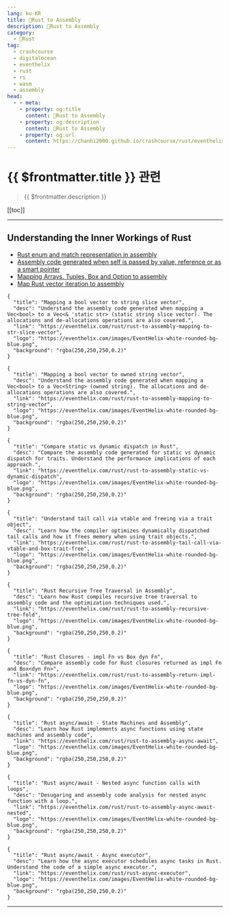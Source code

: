 ```yaml
---
lang: ko-KR
title: 🦀Rust to Assembly
description: 🦀Rust to Assembly
category: 
  - 🦀Rust
tag: 
  - crashcourse
  - digitalocean
  - eventhelix
  - rust
  - rs
  - wasm
  - assembly
head:
  - - meta:
    - property: og:title
      content: 🦀Rust to Assembly
    - property: og:description
      content: 🦀Rust to Assembly
    - property: og:url
      content: https://chanhi2000.github.io/crashcourse/rust/eventhelix-rust-toassembly.html
---
```


# {{ $frontmatter.title }} 관련

> {{ $frontmatter.description }}

[[toc]]

---

## Understanding the Inner Workings of Rust

- [Rust enum and match representation in assembly](rust-enum-and-match-representation-in-assembly.md)
- [Assembly code generated when self is passed by value, reference or as a smart pointer](assembly-code-generated-when-self-is-passed-by-value-reference-or-as-a-smart-pointer.md)
- [Mapping Arrays, Tuples, Box and Option to assembly](mapping-arrays-tuples-box-and-option-to-assembly.md)
- [Map Rust vector iteration to assembly](rust-to-assembly-vector-iteration.md)

```component VPCard
{
  "title": "Mapping a bool vector to string slice vector",
  "desc": "Understand the assembly code generated when mapping a Vec<bool> to a Vec<& 'static str> (static string slice vector). The allocations and de-allocations operations are also covered.",
  "link": "https://eventhelix.com/rust/rust-to-assembly-mapping-to-str-slice-vector",
  "logo": "https://eventhelix.com/images/EventHelix-white-rounded-bg-blue.png",
  "background": "rgba(250,250,250,0.2)"
}
```

```component VPCard
{
  "title": "Mapping a bool vector to owned string vector",
  "desc": "Understand the assembly code generated when mapping a Vec<bool> to a Vec<String> (owned string). The allocations and de-allocations operations are also covered.",
  "link": "https://eventhelix.com/rust/rust-to-assembly-mapping-to-string-vector",
  "logo": "https://eventhelix.com/images/EventHelix-white-rounded-bg-blue.png",
  "background": "rgba(250,250,250,0.2)"
}
```

```component VPCard
{
  "title": "Compare static vs dynamic dispatch in Rust",
  "desc": "Compare the assembly code generated for static vs dynamic dispatch for traits. Understand the performance implications of each approach.",
  "link": "https://eventhelix.com/rust/rust-to-assembly-static-vs-dynamic-dispatch",
  "logo": "https://eventhelix.com/images/EventHelix-white-rounded-bg-blue.png",
  "background": "rgba(250,250,250,0.2)"
}
```

```component VPCard
{
  "title": "Understand tail call via vtable and freeing via a trait object",
  "desc": "Learn how the compiler optimizes dynamically dispatched tail calls and how it frees memory when using trait objects.",
  "link": "https://eventhelix.com/rust/rust-to-assembly-tail-call-via-vtable-and-box-trait-free",
  "logo": "https://eventhelix.com/images/EventHelix-white-rounded-bg-blue.png",
  "background": "rgba(250,250,250,0.2)"
}
```

```component VPCard
{
  "title": "Rust Recursive Tree Traversal in Assembly",
  "desc": "Learn how Rust compiles recursive tree traversal to assembly code and the optimization techniques used.",
  "link": "https://eventhelix.com/rust/rust-to-assembly-recursive-tree-fold",
  "logo": "https://eventhelix.com/images/EventHelix-white-rounded-bg-blue.png",
  "background": "rgba(250,250,250,0.2)"
}
```

```component VPCard
{
  "title": "Rust Closures - impl Fn vs Box dyn Fn",
  "desc": "Compare assembly code for Rust closures returned as impl Fn and Box<dyn Fn>",
  "link": "https://eventhelix.com/rust/rust-to-assembly-return-impl-fn-vs-dyn-fn",
  "logo": "https://eventhelix.com/images/EventHelix-white-rounded-bg-blue.png",
  "background": "rgba(250,250,250,0.2)"
}
```

```component VPCard
{
  "title": "Rust async/await - State Machines and Assembly",
  "desc": "Learn how Rust implements async functions using state machines and assembly code",
  "link": "https://eventhelix.com/rust/rust-to-assembly-async-await",
  "logo": "https://eventhelix.com/images/EventHelix-white-rounded-bg-blue.png",
  "background": "rgba(250,250,250,0.2)"
}
```

```component VPCard
{
  "title": "Rust async/await - Nested async function calls with loops",
  "desc": "Desugaring and assembly code analysis for nested async function with a loop.",
  "link": "https://eventhelix.com/rust/rust-to-assembly-async-await-nested",
  "logo": "https://eventhelix.com/images/EventHelix-white-rounded-bg-blue.png",
  "background": "rgba(250,250,250,0.2)"
}
```

```component VPCard
{
  "title": "Rust async/await - Async executor",
  "desc": "Learn how the async executor schedules async tasks in Rust. Understand the code of a simple async executor.",
  "link": "https://eventhelix.com/rust/rust-async-executor",
  "logo": "https://eventhelix.com/images/EventHelix-white-rounded-bg-blue.png",
  "background": "rgba(250,250,250,0.2)"
}
```

---

<TagLinks />